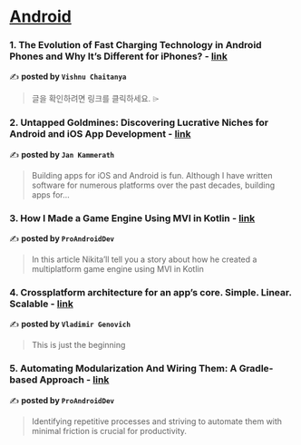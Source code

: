 
<h1><a href=https://medium.com/tag/android/recommended target="_blank" rel="noopener noreferrer">Android</a></h1>
<h3>1. The Evolution of Fast Charging Technology in Android Phones and Why It’s Different for iPhones? - <a href="https://medium.com/@jvcchaitanya/the-evolution-of-fast-charging-technology-in-android-phones-and-why-its-different-for-iphones-1750e0e7799d" target="_blank" rel="noopener noreferrer">link</a></h3>

✍️ **posted by `Vishnu Chaitanya`**

<blockquote>글을 확인하려면 링크를 클릭하세요. ⌲</blockquote>

<h3>2. Untapped Goldmines: Discovering Lucrative Niches for Android and iOS App Development - <a href="https://medium.com/@jankammerath/untapped-goldmines-discovering-lucrative-niches-for-android-and-ios-app-development-ac7b073abcfd" target="_blank" rel="noopener noreferrer">link</a></h3>

✍️ **posted by `Jan Kammerath`**

<blockquote>Building apps for iOS and Android is fun. Although I have written software for numerous platforms over the past decades, building apps for…</blockquote>

<h3>3. How I Made a Game Engine Using MVI in Kotlin - <a href="https://medium.com/proandroiddev/how-i-made-a-game-engine-using-mvi-in-kotlin-4472d758ad05" target="_blank" rel="noopener noreferrer">link</a></h3>

✍️ **posted by `ProAndroidDev`**

<blockquote>In this article Nikita’ll tell you a story about how he created a multiplatform game engine using MVI in Kotlin</blockquote>

<h3>4. Crossplatform architecture for an app’s core. Simple. Linear. Scalable - <a href="https://medium.com/@genovich/crossplatform-architecture-for-an-apps-core-simple-linear-scalable-3373106d2a1d" target="_blank" rel="noopener noreferrer">link</a></h3>

✍️ **posted by `Vladimir Genovich`**

<blockquote>This is just the beginning</blockquote>

<h3>5. Automating Modularization And Wiring Them: A Gradle-based Approach - <a href="https://medium.com/proandroiddev/automating-modularization-and-wiring-them-a-gradle-based-approach-7a272a831bf6" target="_blank" rel="noopener noreferrer">link</a></h3>

✍️ **posted by `ProAndroidDev`**

<blockquote>Identifying repetitive processes and striving to automate them with minimal friction is crucial for productivity.</blockquote>

